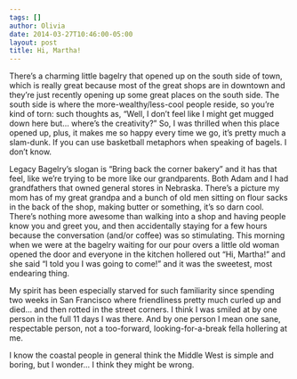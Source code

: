 ```yaml
---
tags: []
author: Olivia
date: 2014-03-27T10:46:00-05:00
layout: post
title: Hi, Martha!
---
```


There’s a charming little bagelry that opened up on the south side of town, which is really great because most of the great shops are in downtown and they’re just recently opening up some great places on the south side. The south side is where the more-wealthy/less-cool people reside, so you’re kind of torn: such thoughts as, “Well, I don’t feel like I might get mugged down here but… where’s the creativity?” So, I was thrilled when this place opened up, plus, it makes me so happy every time we go, it’s pretty much a slam-dunk. If you can use basketball metaphors when speaking of bagels. I don’t know.

Legacy Bagelry’s slogan is “Bring back the corner bakery” and it has that feel, like we’re trying to be more like our grandparents. Both Adam and I had grandfathers that owned general stores in Nebraska. There’s a picture my mom has of my great grandpa and a bunch of old men sitting on flour sacks in the back of the shop, making butter or something, it’s so darn cool. There’s nothing more awesome than walking into a shop and having people know you and greet you, and then accidentally staying for a few hours because the conversation (and/or coffee) was so stimulating. This morning when we were at the bagelry waiting for our pour overs a little old woman opened the door and everyone in the kitchen hollered out “Hi, Martha!” and she said “I told you I was going to come!” and it was the sweetest, most endearing thing. 

My spirit has been especially starved for such familiarity since spending two weeks in San Francisco where friendliness pretty much curled up and died… and then rotted in the street corners. I think I was smiled at by one person in the full 11 days I was there. And by one person I mean one sane, respectable person, not a too-forward, looking-for-a-break fella hollering at me.

I know the coastal people in general think the Middle West is simple and boring, but I wonder… I think they might be wrong. 
